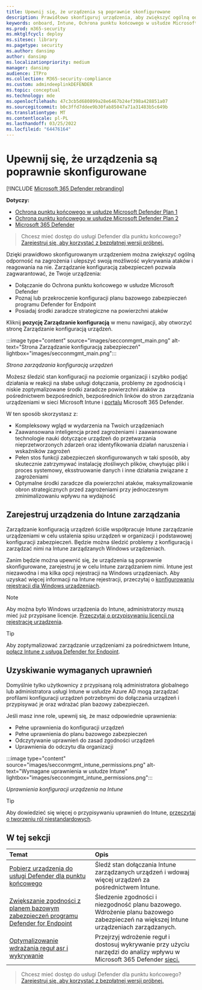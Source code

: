 ```yaml
---
title: Upewnij się, że urządzenia są poprawnie skonfigurowane
description: Prawidłowo skonfiguruj urządzenia, aby zwiększyć ogólną odporność na zagrożenia i ulepszyć swoją funkcję wykrywania ataków i reagowania na nie.
keywords: onboard, Intune, Ochrona punktu końcowego w usłudze Microsoft Defender, Microsoft Defender, Windows Defender, zmniejszenie obszarów ataków, asr, plan bazowy zabezpieczeń
ms.prod: m365-security
ms.mktglfcycl: deploy
ms.sitesec: library
ms.pagetype: security
ms.author: dansimp
author: dansimp
ms.localizationpriority: medium
manager: dansimp
audience: ITPro
ms.collection: M365-security-compliance
ms.custom: admindeeplinkDEFENDER
ms.topic: conceptual
ms.technology: mde
ms.openlocfilehash: 47c3cb5d680899a28e6467b24ef398a428851a07
ms.sourcegitcommit: b0c3ffd7ddee9b30fab85047a71a31483b5c649b
ms.translationtype: MT
ms.contentlocale: pl-PL
ms.lasthandoff: 03/25/2022
ms.locfileid: "64476164"
---
```

# <a name="ensure-your-devices-are-configured-properly"></a>Upewnij się, że urządzenia są poprawnie skonfigurowane

[!INCLUDE [Microsoft 365 Defender rebranding](../../includes/microsoft-defender.md)]

**Dotyczy:**
- [Ochrona punktu końcowego w usłudze Microsoft Defender Plan 1](https://go.microsoft.com/fwlink/p/?linkid=2154037)
- [Ochrona punktu końcowego w usłudze Microsoft Defender Plan 2](https://go.microsoft.com/fwlink/p/?linkid=2154037)
- [Microsoft 365 Defender](https://go.microsoft.com/fwlink/?linkid=2118804)

> Chcesz mieć dostęp do usługi Defender dla punktu końcowego? [Zarejestruj się, aby korzystać z bezpłatnej wersji próbnej.](https://signup.microsoft.com/create-account/signup?products=7f379fee-c4f9-4278-b0a1-e4c8c2fcdf7e&ru=https://aka.ms/MDEp2OpenTrial?ocid=docs-wdatp-onboardconfigure-abovefoldlink)

Dzięki prawidłowo skonfigurowanym urządzeniem można zwiększyć ogólną odporność na zagrożenia i ulepszyć swoją możliwość wykrywania ataków i reagowania na nie. Zarządzanie konfiguracją zabezpieczeń pozwala zagwarantować, że Twoje urządzenia:

- Dołączanie do Ochrona punktu końcowego w usłudze Microsoft Defender
- Poznaj lub przekroczenie konfiguracji planu bazowego zabezpieczeń programu Defender for Endpoint
- Posiadaj środki zaradcze strategiczne na powierzchni ataków

Kliknij **pozycję Zarządzanie konfiguracją** w menu nawigacji, aby otworzyć stronę Zarządzanie konfiguracją urządzeń.

:::image type="content" source="images/secconmgmt_main.png" alt-text="Strona Zarządzanie konfiguracją zabezpieczeń" lightbox="images/secconmgmt_main.png":::

*Strona zarządzania konfiguracją urządzeń*

Możesz śledzić stan konfiguracji na poziomie organizacji i szybko podjąć działania w reakcji na słabe usługi dołączania, problemy ze zgodnością i niskie zoptymalizowane środki zaradcze powierzchni ataków za pośrednictwem bezpośrednich, bezpośrednich linków do stron zarządzania urządzeniami w sieci Microsoft Intune i <a href="https://go.microsoft.com/fwlink/p/?linkid=2077139" target="_blank">portalu</a> Microsoft 365 Defender.

W ten sposób skorzystasz z:

- Kompleksowy wgląd w wydarzenia na Twoich urządzeniach
- Zaawansowana inteligencja przed zagrożeniami i zaawansowane technologie nauki dotyczące urządzeń do przetwarzania nieprzetworzonych zdarzeń oraz identyfikowania działań naruszenia i wskaźników zagrożeń
- Pełen stos funkcji zabezpieczeń skonfigurowanych w taki sposób, aby skutecznie zatrzymywać instalację złośliwych plików, chwytując pliki i proces systemowy, eksstruowanie danych i inne działania związane z zagrożeniami
- Optymalne środki zaradcze dla powierzchni ataków, maksymalizowanie obron strategicznych przed zagrożeniami przy jednoczesnym zminimalizowaniu wpływu na wydajność

## <a name="enroll-devices-to-intune-management"></a>Zarejestruj urządzenia do Intune zarządzania

Zarządzanie konfiguracją urządzeń ściśle współpracuje Intune zarządzanie urządzeniami w celu ustalenia spisu urządzeń w organizacji i podstawowej konfiguracji zabezpieczeń. Będzie można śledzić problemy z konfiguracją i zarządzać nimi na Intune zarządzanych Windows urządzeniach.

Zanim będzie można upewnić się, że urządzenia są poprawnie skonfigurowane, zarejestruj je w celu Intune zarządzaniem nimi. Intune jest niezawodna i ma kilka opcji rejestracji na Windows urządzeniach. Aby uzyskać więcej informacji na Intune rejestracji, przeczytaj o [konfigurowaniu rejestracji dla Windows urządzeniach](/intune/windows-enroll).

> [!NOTE]
> Aby można było Windows urządzenia do Intune, administratorzy muszą mieć już przypisane licencje. [Przeczytaj o przypisywaniu licencji na rejestrację urządzenia](/intune/licenses-assign).

> [!TIP]
> Aby zoptymalizować zarządzanie urządzeniami za pośrednictwem Intune, [połącz Intune z usługą Defender for Endpoint](/intune/advanced-threat-protection#enable-windows-defender-atp-in-intune).

## <a name="obtain-required-permissions"></a>Uzyskiwanie wymaganych uprawnień

Domyślnie tylko użytkownicy z przypisaną rolą administratora globalnego lub administratora usługi Intune w usłudze Azure AD mogą zarządzać profilami konfiguracji urządzeń potrzebnymi do dołączania urządzeń i przypisywać je oraz wdrażać plan bazowy zabezpieczeń.

Jeśli masz inne role, upewnij się, że masz odpowiednie uprawnienia:

- Pełne uprawnienia do konfiguracji urządzeń
- Pełne uprawnienia do planu bazowego zabezpieczeń
- Odczytywanie uprawnień do zasad zgodności urządzeń
- Uprawnienia do odczytu dla organizacji

:::image type="content" source="images/secconmgmt_intune_permissions.png" alt-text="Wymagane uprawnienia w usłudze Intune" lightbox="images/secconmgmt_intune_permissions.png":::

*Uprawnienia konfiguracji urządzenia na Intune*

> [!TIP]
> Aby dowiedzieć się więcej o przypisywaniu uprawnień do Intune, [przeczytaj o tworzeniu ról niestandardowych](/intune/create-custom-role#to-create-a-custom-role).

## <a name="in-this-section"></a>W tej sekcji

Temat|Opis
:---|:---
[Pobierz urządzenia do usługi Defender dla punktu końcowego](configure-machines-onboarding.md)|Śledź stan dołączania Intune zarządzanych urządzeń i wdowaj więcej urządzeń za pośrednictwem Intune. 
[Zwiększanie zgodności z planem bazowym zabezpieczeń programu Defender for Endpoint](configure-machines-security-baseline.md)|Śledzenie zgodności i niezgodność planu bazowego. Wdrożenie planu bazowego zabezpieczeń na większej Intune urządzeniach zarządzanych.
[Optymalizowanie wdrażania reguł asr i wykrywanie](configure-machines-asr.md)|Przejrzyj wdrożenie reguł i dostosuj wykrywanie przy użyciu narzędzi do analizy wpływu w Microsoft 365 Defender <a href="https://go.microsoft.com/fwlink/p/?linkid=2077139" target="_blank">sieci.</a>

> Chcesz mieć dostęp do usługi Defender dla punktu końcowego? [Zarejestruj się, aby korzystać z bezpłatnej wersji próbnej.](https://signup.microsoft.com/create-account/signup?products=7f379fee-c4f9-4278-b0a1-e4c8c2fcdf7e&ru=https://aka.ms/MDEp2OpenTrial?ocid=docs-wdatp-onboardconfigure-belowfoldlink)
